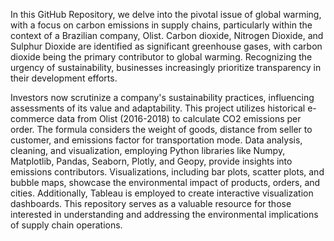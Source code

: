
In this GitHub Repository, we delve into the pivotal issue of global warming, with a focus on carbon emissions in supply chains, particularly within the context of a Brazilian company, Olist. Carbon dioxide, Nitrogen Dioxide, and Sulphur Dioxide are identified as significant greenhouse gases, with carbon dioxide being the primary contributor to global warming. Recognizing the urgency of sustainability, businesses increasingly prioritize transparency in their development efforts.

Investors now scrutinize a company's sustainability practices, influencing assessments of its value and adaptability. This project utilizes historical e-commerce data from Olist (2016-2018) to calculate CO2 emissions per order. The formula considers the weight of goods, distance from seller to customer, and emissions factor for transportation mode. Data analysis, cleaning, and visualization, employing Python libraries like Numpy, Matplotlib, Pandas, Seaborn, Plotly, and Geopy, provide insights into emissions contributors. Visualizations, including bar plots, scatter plots, and bubble maps, showcase the environmental impact of products, orders, and cities. Additionally, Tableau is employed to create interactive visualization dashboards. This repository serves as a valuable resource for those interested in understanding and addressing the environmental implications of supply chain operations.
